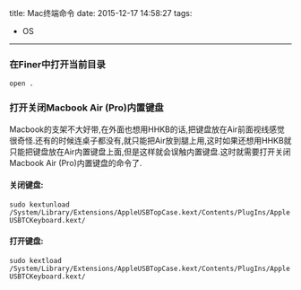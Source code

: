 title: Mac终端命令
date: 2015-12-17 14:58:27
tags:
- OS
---
### 在Finer中打开当前目录
`open .`
### 打开关闭Macbook Air (Pro)内置键盘
Macbook的支架不大好带,在外面也想用HHKB的话,把键盘放在Air前面视线感觉很奇怪.还有的时候连桌子都没有,就只能把Air放到腿上用,这时如果还想用HHKB就只能把键盘放在Air内置键盘上面,但是这样就会误触内置键盘.这时就需要打开关闭Macbook Air (Pro)内置键盘的命令了.

#### 关闭键盘:

`sudo kextunload /System/Library/Extensions/AppleUSBTopCase.kext/Contents/PlugIns/AppleUSBTCKeyboard.kext/`
#### 打开键盘:
`sudo kextload /System/Library/Extensions/AppleUSBTopCase.kext/Contents/PlugIns/AppleUSBTCKeyboard.kext/`